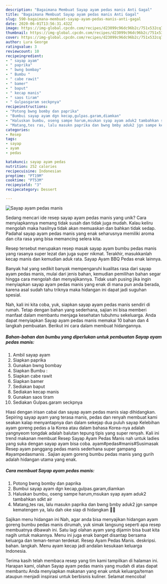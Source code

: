 ```yaml
---
description: "Bagaimana Membuat Sayap ayam pedas manis Anti Gagal"
title: "Bagaimana Membuat Sayap ayam pedas manis Anti Gagal"
slug: 590-bagaimana-membuat-sayap-ayam-pedas-manis-anti-gagal
date: 2020-06-01T13:56:31.432Z
image: https://img-global.cpcdn.com/recipes/d23099c96dc96b2c/751x532cq70/sayap-ayam-pedas-manis-foto-resep-utama.jpg
thumbnail: https://img-global.cpcdn.com/recipes/d23099c96dc96b2c/751x532cq70/sayap-ayam-pedas-manis-foto-resep-utama.jpg
cover: https://img-global.cpcdn.com/recipes/d23099c96dc96b2c/751x532cq70/sayap-ayam-pedas-manis-foto-resep-utama.jpg
author: Lura George
ratingvalue: 3
reviewcount: 10
recipeingredient:
- " sayap ayam"
- " paprika"
- " bwng bombay"
- " Bumbu "
- " cabe rawit"
- " bamer"
- " baput"
- " kecap manis"
- " saos tiram"
- " Gulpasgaram seckpnya"
recipeinstructions:
- "Potong bwng bomby dan paprika"
- "Bumbui sayap ayam dgn kecap,gulpas.garam,diamkan"
- "Haluskan bumbu, oseng sampe harum,msukan syap ayam aduk2 tambahkan sdkt air"
- "Matang,tes ras, lalu masukn paprika dan bwng bmby aduk2 jgn sampe kematengen ya, lalu dah oke siap di hidangkan 💜💜"
categories:
- Resep
tags:
- sayap
- ayam
- pedas

katakunci: sayap ayam pedas 
nutrition: 252 calories
recipecuisine: Indonesian
preptime: "PT19M"
cooktime: "PT53M"
recipeyield: "3"
recipecategory: Dessert

---
```



![Sayap ayam pedas manis](https://img-global.cpcdn.com/recipes/d23099c96dc96b2c/751x532cq70/sayap-ayam-pedas-manis-foto-resep-utama.jpg)

Sedang mencari ide resep sayap ayam pedas manis yang unik? Cara menyiapkannya memang tidak susah dan tidak juga mudah. Kalau keliru mengolah maka hasilnya tidak akan memuaskan dan bahkan tidak sedap. Padahal sayap ayam pedas manis yang enak seharusnya memiliki aroma dan cita rasa yang bisa memancing selera kita.

Resep tersebut merupakan resep masak sayap ayam bumbu pedas manis yang rasanya super lezat dan juga super nikmat. Terakhir, masukkanlah kecap manis dan kemudian aduk rata. Sayap Ayam BBQ Pedas enak lainnya.

Banyak hal yang sedikit banyak mempengaruhi kualitas rasa dari sayap ayam pedas manis, mulai dari jenis bahan, kemudian pemilihan bahan segar hingga cara mengolah dan menyajikannya. Tidak usah pusing jika ingin menyiapkan sayap ayam pedas manis yang enak di mana pun anda berada, karena asal sudah tahu triknya maka hidangan ini dapat jadi suguhan spesial.


Nah, kali ini kita coba, yuk, siapkan sayap ayam pedas manis sendiri di rumah. Tetap dengan bahan yang sederhana, sajian ini bisa memberi manfaat dalam membantu menjaga kesehatan tubuhmu sekeluarga. Anda dapat menyiapkan Sayap ayam pedas manis memakai 10 bahan dan 4 langkah pembuatan. Berikut ini cara dalam membuat hidangannya.

<!--inarticleads1-->

##### Bahan-bahan dan bumbu yang diperlukan untuk pembuatan Sayap ayam pedas manis:

1. Ambil  sayap ayam
1. Siapkan  paprika
1. Gunakan  bwng bombay
1. Siapkan  Bumbu :
1. Siapkan  cabe rawit
1. Siapkan  bamer
1. Sediakan  baput
1. Sediakan  kecap manis
1. Gunakan  saos tiram
1. Sediakan  Gulpas.garam seckpnya


Hiasi dengan irisan cabai dan sayap ayam pedas manis siap dihidangkan. Sepiring sayap ayam yang terasa manis, pedas dan renyah membuat kami seakan kalap menyantapnya dan dalam sekejap dua puluh sayap Kelebihan ayam goreng pedas a la Korea atau dalam bahasa Korea-nya adalah yangnyeom tongdak adalah balutan tepung tipis yang super renyah. Kali ini trend makanan membuat Resep Sayap Ayam Pedas Manis nah untuk ladies yang suka dengan sayap ayam bisa coba. ayam#pedas#manis#Susimasak Resep ayam panggang pedas manis sederhana super gampang #ayampedasmanis . Sajian ayam goreng bumbu pedas manis yang gurih adalah hidangan utama yang enak. 

<!--inarticleads2-->

##### Cara membuat Sayap ayam pedas manis:

1. Potong bwng bomby dan paprika
1. Bumbui sayap ayam dgn kecap,gulpas.garam,diamkan
1. Haluskan bumbu, oseng sampe harum,msukan syap ayam aduk2 tambahkan sdkt air
1. Matang,tes ras, lalu masukn paprika dan bwng bmby aduk2 jgn sampe kematengen ya, lalu dah oke siap di hidangkan 💜💜


Sajikan menu hidangan ini Nah, agar anda bisa menyajikan hidangan ayam goreng bumbu pedas manis dirumah, yuk simak langsung seperti apa resep membuatnya dibawah ini. Satu lagi olahan ayam yang dijamin bisa buat kita nagih untuk makannya. Menu ini juga enak banget disantap bersama keluarga dan teman-teman terdekat. Resep Ayam Pedas Manis. deskripsi. bahan. langkah. Menu ayam kecap jadi andalan kesukaan keluarga Indonesia. 

Terima kasih telah membaca resep yang tim kami tampilkan di halaman ini. Harapan kami, olahan Sayap ayam pedas manis yang mudah di atas dapat membantu Anda menyiapkan makanan yang enak untuk keluarga/teman ataupun menjadi inspirasi untuk berbisnis kuliner. Selamat mencoba!
